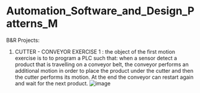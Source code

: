 # Automation_Software_and_Design_Patterns_M
B&amp;R Projects:
1) CUTTER - CONVEYOR EXERCISE 1 : the object of the first motion exercise is to to program a PLC such that: when a sensor detect a product that is travelling on a conveyor belt, the conveyor performs an additional motion in order to place the product under the cutter and then the cutter performs its motion. At the end the conveyor can restart again and wait for the next product.
![image](https://github.com/LucaSantoro1/Automation_Software_and_Design_Patterns_M/assets/113595229/9989278c-fd7a-481a-9fb0-d28453a4d3b3)

